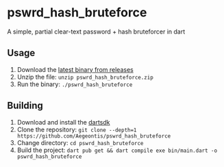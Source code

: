# pswrd_hash_bruteforce
A simple, partial clear-text password + hash bruteforcer in dart

## Usage

1. Download the [latest binary from releases](https://github.com/Aegeontis/pswrd_hash_bruteforce/releases/latest/download/pswrd_hash_bruteforce.zip)
2. Unzip the file: `unzip pswrd_hash_bruteforce.zip`
3. Run the binary: `./pswrd_hash_bruteforce`

## Building

1. Download and install the [dartsdk](https://dart.dev/get-dart)
2. Clone the repository: `git clone --depth=1 https://github.com/Aegeontis/pswrd_hash_bruteforce`
3. Change directory: `cd pswrd_hash_bruteforce`
4. Build the project: `dart pub get && dart compile exe bin/main.dart -o pswrd_hash_bruteforce`